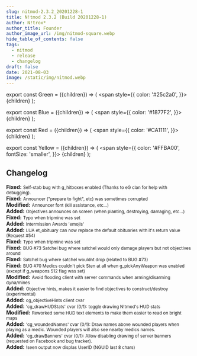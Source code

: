 ```yaml
---
slug: nitmod-2.3.2_20201228-1
title: N!tmod 2.3.2 (Build 20201228-1)
author: N!trox*
author_title: Founder
author_image_url: /img/nitmod-square.webp
hide_table_of_contents: false
tags:
  - nitmod
  - release
  - changelog
draft: false
date: 2021-08-03
image: /static/img/nitmod.webp
---
```


export const Green = ({children}) => (
  <span
    style={{
      color: '#25c2a0',
    }}>
    {children}
  </span>
);

export const Blue = ({children}) => (
  <span
    style={{
      color: '#1877F2',
    }}>
    {children}
  </span>
);

export const Red = ({children}) => (
  <span
    style={{
      color: '#CA1111',
    }}>
    {children}
  </span>
);

export const Yellow = ({children}) => (
  <span
    style={{
      color: '#FFBA00',
      fontSize: 'smaller',
    }}>
    {children}
  </span>
);

## Changelog
**<Blue>Fixed:</Blue>** <small>Self-stab bug with g_hitboxes enabled (Thanks to eG clan for help with debugging).</small>  
**<Blue>Fixed:</Blue>** <small>Announcer ("prepare to fight", etc) was sometimes corrupted</small>  
**<Yellow>Modified:</Yellow>** <small>Announcer font (kill assistance, etc...)</small>  
**<Green>Added:</Green>** <small>Objectives announces on screen (when planting, destroying, damaging, etc...)</small>  
**<Blue>Fixed:</Blue>** <small>Typo when tripmine was set</small>  
**<Green>Added:</Green>** <small>Intermission Awards 'emojis'</small>  
**<Green>Added:</Green>** <small>LUA et_obituary can now replace the default obituaries with it's return value (Request #54)</small>  
**<Blue>Fixed:</Blue>** <small>Typo when tripmine was set</small>  
**<Blue>Fixed:</Blue>** <small>BUG #73 Satchel bug where satchel would only damage players but not objectives around</small>  
**<Blue>Fixed:</Blue>** <small>Satchel bug where satchel wouldnt drop (related to BUG #73)</small>  
**<Blue>Fixed:</Blue>** <small>BUG #70 Medics couldn't pick Sten at all when g_pickAnyWeapon was enabled (except if g_weapons 512 flag was set)</small>  
**<Yellow>Modified:</Yellow>** <small>Avoid flooding client with server commands when arming/disarming dyna/mines</small>  
**<Green>Added:</Green>** <small>Objective hints, makes it easier to find objectives to construct/destroy (experimental)</small>  
**<Green>Added:</Green>** <small>cg_objectiveHints client cvar</small>  
**<Green>Added:</Green>** <small>'cg_drawHUDStats' cvar (0/1): toggle drawing N!tmod's HUD stats</small>  
**<Yellow>Modified:</Yellow>** <small>Reworked some HUD text elements to make them easier to read on bright maps</small>  
**<Green>Added:</Green>** <small>'cg_woundedNames' cvar (0/1): Draw names above wounded players when playing as a medic. Wounded players will also see nearby medics names.</small>  
**<Green>Added:</Green>** <small>'cg_drawBanners' cvar (0/1): Allow disabling drawing of server banners (requested on Facebook and bug tracker).</small>  
**<Green>Added:</Green>** <small>!seen output now displas UserID (NGUID last 8 chars)</small>  
